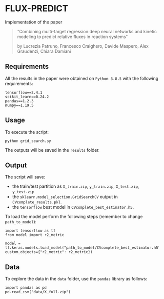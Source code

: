 # FLUX-PREDICT

Implementation of the paper

> "Combining multi-target regression deep neural networks and kinetic modeling to predict relative fluxes in reaction systems"
> 
> by Lucrezia Patruno, Francesco Craighero, Davide Maspero, Alex Graudenzi, Chiara Damiani

## Requirements

All the results in the paper were obtained on `Python 3.8.5` with the following requirements:

```
tensorflow==2.4.1
scikit_learn==0.24.2
pandas==1.2.3
numpy==1.19.5
```

## Usage

To execute the script:

```
python grid_search.py
```

The outputs will be saved in the `results` folder.

## Output

The script will save:
- the train/test partition as `X_train.zip`, `y_train.zip`, `X_test.zip`, `y_test.zip`.
- the `sklearn.model_selection.GridSearchCV` output in `CVcomplete_results.pkl`.
- the `tensorflow` best model in `CVcomplete_best_estimator.h5`.

To load the model perform the following steps (remember to change `path_to_model`):

```
import tensorflow as tf
from model import r2_metric

model = tf.keras.models.load_model("path_to_model/CVcomplete_best_estimator.h5", custom_objects={"r2_metric": r2_metric})

```
## Data

To explore the data in the `data` folder, use the `pandas` library as follows:

```
import pandas as pd
pd.read_csv("data/X_full.zip")
```

